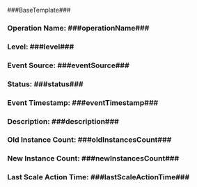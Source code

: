 ﻿###BaseTemplate###

### Operation Name: ###operationName###
### Level: ###level###
### Event Source: ###eventSource###
### Status:  ###status###
### Event Timestamp: ###eventTimestamp###
### Description: ###description###
### Old Instance Count: ###oldInstancesCount###
### New Instance Count: ###newInstancesCount###
### Last Scale Action Time: ###lastScaleActionTime###
